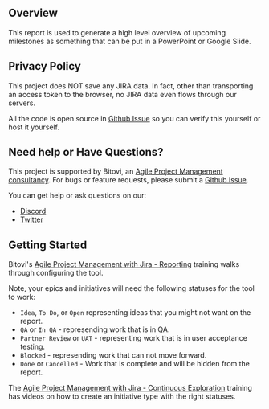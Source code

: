 ## Overview

This report is used to generate a high level overview of upcoming milestones as something
that can be put in a PowerPoint or Google Slide.


## Privacy Policy

This project does NOT save any JIRA data.  In fact, other than transporting an access token
to the browser, no JIRA data even flows through our servers.  

All the code is open source in [Github Issue](https://github.com/bitovi/jira-timeline-report) so you can verify this yourself or host it yourself.


## Need help or Have Questions?

This project is supported by Bitovi, an [Agile Project Management consultancy](https://www.bitovi.com/services/agile-project-management-consulting). For bugs or feature requests, please submit a [Github Issue](https://github.com/bitovi/jira-timeline-report/issues).

You can get help or ask questions on our:

- [Discord](https://discord.gg/J7ejFsZnJ4)
- [Twitter](https://twitter.com/bitovi)

## Getting Started

Bitovi's [Agile Project Management with Jira - Reporting](https://www.bitovi.com/academy/learn-agile-program-management-with-jira/reporting.html) training walks through 
configuring the tool.

Note, your epics and initiatives will need the following statuses for the tool to work:

- `Idea`, `To Do`, or `Open` representing ideas that you might not want on the report.
- `QA` or `In QA` - represending work that is in QA.
- `Partner Review` or `UAT` - representing work that is in user acceptance testing.
- `Blocked` - represending work that can not move forward.
- `Done` or `Cancelled` - Work that is complete and will be hidden from the report.

The [Agile Project Management with Jira - Continuous Exploration](https://www.bitovi.com/academy/learn-agile-program-management-with-jira/continuous-exploration-board.html) training has 
videos on how to create an initiative type with the right statuses. 

